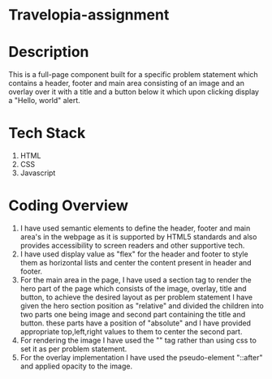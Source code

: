 # Travelopia-assignment

# Description

This is a full-page component built for a specific problem statement which contains a header, footer and main area consisting of an image and an overlay over it with a title and a button below it which upon clicking display a "Hello, world" alert.

# Tech Stack

1. HTML
2. CSS
3. Javascript

# Coding Overview

1. I have used semantic elements to define the header, footer and main area's in the webpage as it is supported by HTML5 standards and also provides accessibility to screen readers and other supportive tech.
2. I have used display value as "flex" for the header and footer to style them as horizontal lists and center the content present in header and footer.
3. For the main area in the page, I have used a section tag to render the hero part of the page which consists of the image, overlay, title and button, to achieve the desired layout as per problem statement I have given the hero section position as "relative" and divided the children into two parts one being image and second part containing the title and button. these parts have a position of "absolute" and I have provided appropriate top,left,right values to them to center the second part.
4. For rendering the image I have used the "<img>" tag rather than using css to set it as per problem statement.
5. For the overlay implementation I have used the pseudo-element "::after" and applied opacity to the image.
